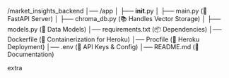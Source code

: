 /market_insights_backend
│── /app
│   ├── __init__.py
│   ├── main.py  (🚀 FastAPI Server)
│   ├── chroma_db.py  (📚 Handles Vector Storage)
│   ├── models.py  (📌 Data Models)
│── requirements.txt  (📦 Dependencies)
│── Dockerfile (🐳 Containerization for Heroku)
│── Procfile  (🔧 Heroku Deployment)
│── .env  (🔐 API Keys & Config)
│── README.md  (📖 Documentation)

extra

